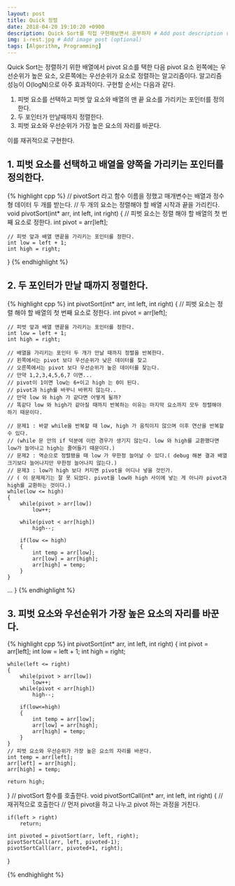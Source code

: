 ```yaml
---
layout: post
title: Quick 정렬
date: 2018-04-20 19:10:20 +0900
description: Quick Sort를 직접 구현해보면서 공부하자 # Add post description (optional)
img: i-rest.jpg # Add image post (optional)
tags: [Algorithm, Programming]
---
```

Quick Sort는 정렬하기 위한 배열에서 pivot 요소를 택한 다음 pivot 요소 왼쪽에는 우선순위가 높은 요소, 오른쪽에는 우선순위가 요소로 정렬하는 알고리즘이다. 알고리즘 성능이 O(logN)으로 아주 효과적이다. 구현할 순서는 다음과 같다.

1. 피벗 요소를 선택하고 피벗 앞 요소와 배열의 맨 끝 요소를 가리키는 포인터를 정의한다.
2. 두 포인터가 만날때까지 정렬한다.
3. 피벗 요소와 우선순위가 가장 높은 요소의 자리를 바꾼다.

이를 재귀적으로 구현한다.

## 1. 피벗 요소를 선택하고 배열을 양쪽을 가리키는 포인터를 정의한다.
{% highlight cpp %}
// pivotSort 라고 함수 이름을 정했고 매개변수는 배열과 정수형 데이터 두 개를 받는다.
// 두 개의 요소는 정렬해야 할 배열 시작과 끝을 가리킨다.
void pivotSort(int* arr, int left, int right)
{
    // 피벗 요소는 정렬 해야 할 배열의 첫 번째 요소로 정한다.
    int pivot = arr[left];
    
    // 피벗 앞과 배열 맨끝을 가리키는 포인터를 정한다.
    int low = left + 1;
    int high = right;
}
{% endhighlight %}

## 2. 두 포인터가 만날 때까지 정렬한다.
{% highlight cpp %}
int pivotSort(int* arr, int left, int right)
{
    // 피벗 요소는 정렬 해야 할 배열의 첫 번째 요소로 정한다.
    int pivot = arr[left];
    
    // 피벗 앞과 배열 맨끝을 가리키는 포인터를 정한다.
    int low = left + 1;
    int high = right;

    // 배열을 가리키는 포인터 두 개가 만날 때까지 정렬을 반복한다.
    // 왼쪽에서는 pivot 보다 우선순위가 낮은 데이터를 찾고
    // 오른쪽에서는 pivot 보다 우선순위가 높은 데이터를 찾는다.
    // 만약 1,2,3,4,5,6,7 이면...
    // pivot이 1이면 low는 6+이고 high 는 0이 된다.
    // pivot과 high를 바꾸니 바뀌지 않는다..
    // 만약 low 와 high 가 같다면 어떻게 될까?
    // 똑같다 low 와 high가 같아질 때까지 반복하는 이유는 마지막 요소까지 모두 정렬해야 하기 때문이다.

    // 문제1 : 바깥 while을 반복할 때 low, high 가 움직이지 않으며 이후 연산을 반복할 수 있다.
    // (while 문 안의 if 덕분에 이런 경우가 생기지 않는다. low 와 high를 교환했다면 low가 늘어나고 high는 줄어들기 때문이다.)
    // 문제2 : 역순으로 정렬됐을 때 low 가 무한정 늘어날 수 있다.( debug 해본 결과 배열 크기보다 늘어나지만 무한정 늘어나지 않는다.)
    // 문제3 : low가 high 보다 커지면 pivot을 어디나 넣을 것인가. 
    // ( 이 문제제기는 잘 못 되었다. pivot을 low와 high 사이에 넣는 게 아니라 pivot과 high를 교환하는 것이다.)
    while(low <= high)
    {
        while(pivot > arr[low])
            low++;

        while(pivot < arr[high])
            high--;
        
        if(low <= high)
        {
            int temp = arr[low];
            arr[low] = arr[high];
            arr[high] = temp;
        }
    }
   ...
}
{% endhighlight %}

## 3. 피벗 요소와 우선순위가 가장 높은 요소의 자리를 바꾼다.
{% highlight cpp %}
int pivotSort(int* arr, int left, int right)
{
    int pivot = arr[left];
    int low = left + 1;
    int high = right;

    while(left <= right)
    {
        while(pivot > arr[low])
            low++;
        while(pivot < arr[high])
            high--;
        
        if(low<=high)
        {
            int temp = arr[low];
            arr[low] = arr[high];
            arr[high] = temp;
        }
    }
    // 피벗 요소와 우선순위가 가장 높은 요소의 자리를 바꾼다.
    int temp = arr[left];
    arr[left] = arr[high];
    arr[high] = temp;

    return high; 
}
// pivotSort 함수를 호출한다.
void pivotSortCall(int* arr, int left, int right)
{
    // 재귀적으로 호출한다
    // 먼저 pivot을 하고 나누고 pivot 하는 과정을 거친다.

    if(left > right)
        return;

    int pivoted = pivotSort(arr, left, right);
    pivotSortCall(arr, left, pivoted-1);
    pivotSortCall(arr, pivoted+1, right);
}

{% endhighlight %}

